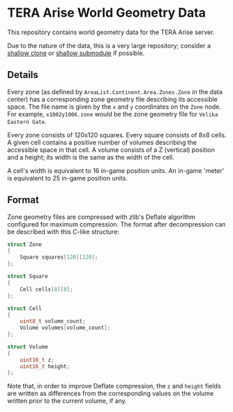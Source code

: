 # TERA Arise World Geometry Data

This repository contains world geometry data for the TERA Arise server.

Due to the nature of the data, this is a very large repository; consider a
[shallow clone](https://git-scm.com/docs/git-clone#Documentation/git-clone.txt---depthltdepthgt)
or
[shallow submodule](https://git-scm.com/docs/git-submodule#Documentation/git-submodule.txt---depth)
if possible.

## Details

Every zone (as defined by `AreaList.Continent.Area.Zones.Zone` in the data
center) has a corresponding zone geometry file describing its accessible space.
The file name is given by the `x` and `y` coordinates on the `Zone` node. For
example, `x1002y1006.zone` would be the zone geometry file for
`Velika Eastern Gate`.

Every zone consists of 120x120 squares. Every square consists of 8x8 cells. A
given cell contains a positive number of volumes describing the accessible space
in that cell. A volume consists of a Z (vertical) position and a height; its
width is the same as the width of the cell.

A cell's width is equivalent to 16 in-game position units. An in-game 'meter' is
equivalent to 25 in-game position units.

## Format

Zone geometry files are compressed with zlib's Deflate algorithm configured for
maximum compression. The format after decompression can be described with this
C-like structure:

```c
struct Zone
{
    Square squares[120][120];
};

struct Square
{
    Cell cells[8][8];
};

struct Cell
{
    uint8_t volume_count;
    Volume volumes[volume_count];
};

struct Volume
{
    uint16_t z;
    uint16_t height;
};
```

Note that, in order to improve Deflate compression, the `z` and `height` fields
are written as differences from the corresponding values on the volume written
prior to the current volume, if any.
